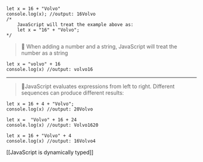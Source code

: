 ```run-js
let x = 16 + "Volvo"
console.log(x); //output: 16Volvo
/*
	JavaScript will treat the example above as:
	let x = "16" + "Volvo";
*/
```

> 📌 When adding a number and a string, JavaScript will treat the number as a string

```run-js
let x = "volvo" + 16
console.log(x) //output: volvo16
```

---

> 📌JavaScript evaluates expressions from left to right. Different sequences can produce different results:

```run-js
let x = 16 + 4 + "Volvo"; 
console.log(x) //output: 20Volvo
```

```run-js
let x =  "Volvo" + 16 + 24
console.log(x) //output: Volvo1620
```

```run-js
let x = 16 + "Volvo" + 4 
console.log(x) //output: 16Volvo4
```

[[JavaScript is dynamically typed]]